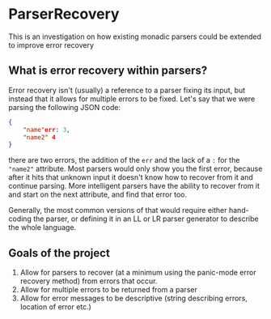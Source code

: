 # ParserRecovery

This is an investigation on how existing monadic parsers could be extended to improve error recovery

## What is error recovery within parsers?

Error recovery isn't (usually) a reference to a parser fixing its input, but instead that it allows for multiple errors to be fixed. Let's say that we were parsing the following JSON code:

```json
{
    "name"err: 3,
    "name2" 4
}
```

there are two errors, the addition of the `err` and the lack of a `:` for the `"name2"` attribute. Most parsers would only show you the first error, because after it hits that unknown input it doesn't know how to recover from it and continue parsing. More intelligent parsers have the ability to recover from it and start on the next attribute, and find that error too.

Generally, the most common versions of that would require either hand-coding the parser, or defining it in an LL or LR parser generator to describe the whole language.

## Goals of the project

1) Allow for parsers to recover (at a minimum using the panic-mode error recovery method) from errors that occur.
2) Allow for multiple errors to be returned from a parser
3) Allow for error messages to be descriptive (string describing errors, location of error etc.)